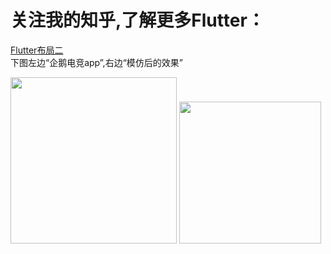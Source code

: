 关注我的知乎,了解更多Flutter：
====
[Flutter布局二](https://zhuanlan.zhihu.com/p/38201643)  
下图左边“企鹅电竞app”,右边“模仿后的效果”
<div align=center style="display:inline-block;"><img src="https://pic3.zhimg.com/80/v2-b2f5289dfe79f4651d778ec1b38042a1_hd.jpg" width="266">
<img src="https://pic2.zhimg.com/80/v2-6c1b2ba1a1f4cf2fc54d014a9a81dd3f_hd.jpg" width="227">
</div>
